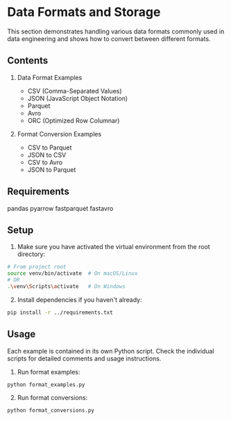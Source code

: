 # Data Formats and Storage

This section demonstrates handling various data formats commonly used in data engineering and shows how to convert between different formats.

## Contents

1. Data Format Examples
   - CSV (Comma-Separated Values)
   - JSON (JavaScript Object Notation)
   - Parquet
   - Avro
   - ORC (Optimized Row Columnar)

2. Format Conversion Examples
   - CSV to Parquet
   - JSON to CSV
   - CSV to Avro
   - JSON to Parquet

## Requirements
pandas
pyarrow
fastparquet
fastavro

## Setup
1. Make sure you have activated the virtual environment from the root directory:
```bash
# From project root
source venv/bin/activate  # On macOS/Linux
# OR
.\venv\Scripts\activate   # On Windows
```

2. Install dependencies if you haven't already:
```bash
pip install -r ../requirements.txt
```

## Usage
Each example is contained in its own Python script. Check the individual scripts for detailed comments and usage instructions.

1. Run format examples:
```bash
python format_examples.py
```

2. Run format conversions:
```bash
python format_conversions.py
```
